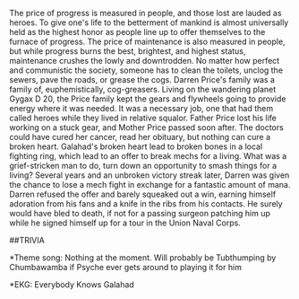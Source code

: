 The price of progress is measured in people, and those lost are lauded as heroes. To give one's life to the betterment of mankind is almost universally held as the highest honor as people line up to offer themselves to the furnace of progress.
The price of maintenance is also measured in people, but while progress burns the best, brightest, and highest status, maintenance crushes the lowly and downtrodden. No matter how perfect and communistic the society, someone has to clean the toilets, unclog the sewers, pave the roads, or grease the cogs.
Darren Price's family was a family of, euphemistically, cog-greasers. Living on the wandering planet Gygax D 20, the Price family kept the gears and flywheels going to provide energy where it was needed. It was a necessary job, one that had them called heroes while they lived in relative squalor.
Father Price lost his life working on a stuck gear, and Mother Price passed soon after. The doctors could have cured her cancer, read her obituary, but nothing can cure a broken heart. Galahad's broken heart lead to broken bones in a local fighting ring, which lead to an offer to break mechs for a living. What was a grief-stricken man to do, turn down an opportunity to smash things for a living?
Several years and an unbroken victory streak later, Darren was given the chance to lose a mech fight in exchange for a fantastic amount of mana. Darren refused the offer and barely squeaked out a win, earning himself adoration from his fans and a knife in the ribs from his contacts. He surely would have bled to death, if not for a passing surgeon patching him up while he signed himself up for a tour in the Union Naval Corps.

##TRIVIA

*Theme song: Nothing at the moment. Will probably be Tubthumping by Chumbawamba if Psyche ever gets around to playing it for him

*EKG: Everybody Knows Galahad